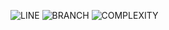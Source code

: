![LINE](https://img.shields.io/badge/line--coverage-97%25-brightgreen.svg)
![BRANCH](https://img.shields.io/badge/branch--coverage-91%25-brightgreen.svg)
![COMPLEXITY](https://img.shields.io/badge/complexity-1.28-brightgreen.svg)

